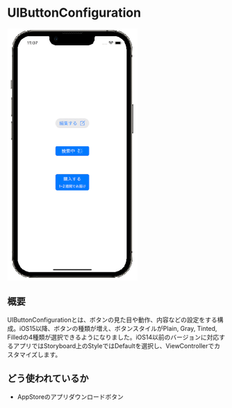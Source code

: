 # UIButtonConfiguration
![UIButtonConfiguration](UIButtonConfiguration.gif)

## 概要
UIButtonConfigurationとは、ボタンの見た目や動作、内容などの設定をする構成。iOS15以降、ボタンの種類が増え、ボタンスタイルがPlain, Gray, Tinted, Filledの4種類が選択できるようになりました。iOS14以前のバージョンに対応するアプリではStoryboard上のStyleではDefaultを選択し、ViewControllerでカスタマイズします。

## どう使われているか
- AppStoreのアプリダウンロードボタン
